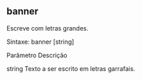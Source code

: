 ## banner
Escreve com letras grandes.

Sintaxe: banner [string]

Parâmetro Descrição

 

string Texto a ser escrito em letras garrafais.


